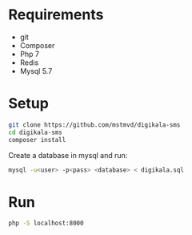 # Requirements
* git
* Composer
* Php 7
* Redis
* Mysql 5.7

# Setup
```bash
git clone https://github.com/mstmvd/digikala-sms
cd digikala-sms
composer install
```
Create a database in mysql and run:

```bash
mysql -u<user> -p<pass> <database> < digikala.sql
```

# Run

```bash
php -S localhost:8000
```


